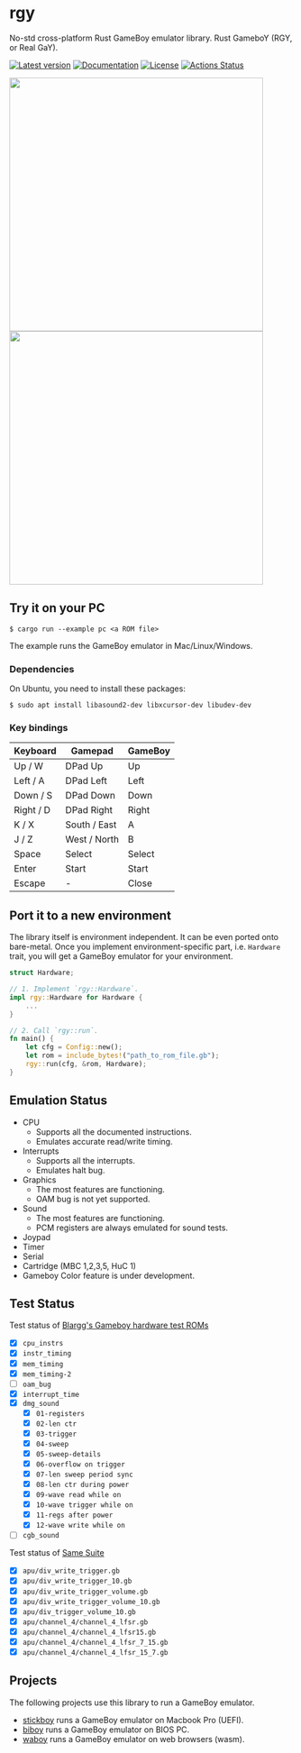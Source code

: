 # rgy

No-std cross-platform Rust GameBoy emulator library. Rust GameboY (RGY, or Real GaY).

[![Latest version](https://img.shields.io/crates/v/rgy.svg)](https://crates.io/crates/rgy)
[![Documentation](https://docs.rs/rgy/badge.svg)](https://docs.rs/rgy)
[![License](https://img.shields.io/badge/License-MIT-blue.svg)](https://opensource.org/licenses/MIT)
[![Actions Status](https://github.com/YushiOMOTE/rgy/workflows/main/badge.svg?branch=master)](https://github.com/YushiOMOTE/rgy/actions)

<img src="https://raw.github.com/wiki/YushiOMOTE/gbr/media/demo.gif" width="450" />
<img src="https://raw.github.com/wiki/YushiOMOTE/gbr/media/demo_screens_2.jpg" width="450" />

## Try it on your PC

```
$ cargo run --example pc <a ROM file>
```

The example runs the GameBoy emulator in Mac/Linux/Windows.

### Dependencies

On Ubuntu, you need to install these packages:

```
$ sudo apt install libasound2-dev libxcursor-dev libudev-dev
```

### Key bindings

| Keyboard  | Gamepad      | GameBoy |
|-----------|--------------|---------|
| Up / W    | DPad Up      | Up      |
| Left / A  | DPad Left    | Left    |
| Down / S  | DPad Down    | Down    |
| Right / D | DPad Right   | Right   |
| K / X     | South / East | A       |
| J / Z     | West / North | B       |
| Space     | Select       | Select  |
| Enter     | Start        | Start   |
| Escape    | -            | Close   |

## Port it to a new environment

The library itself is environment independent. It can be even ported onto bare-metal. Once you implement environment-specific part, i.e. `Hardware` trait, you will get a GameBoy emulator for your environment.

```rust
struct Hardware;

// 1. Implement `rgy::Hardware`.
impl rgy::Hardware for Hardware {
    ...
}

// 2. Call `rgy::run`.
fn main() {
    let cfg = Config::new();
    let rom = include_bytes!("path_to_rom_file.gb");
    rgy::run(cfg, &rom, Hardware);
}
```

## Emulation Status

* CPU
    * Supports all the documented instructions.
    * Emulates accurate read/write timing.
* Interrupts
    * Supports all the interrupts.
    * Emulates halt bug.
* Graphics
    * The most features are functioning.
    * OAM bug is not yet supported.
* Sound
    * The most features are functioning.
    * PCM registers are always emulated for sound tests.
* Joypad
* Timer
* Serial
* Cartridge (MBC 1,2,3,5, HuC 1)
* Gameboy Color feature is under development.

## Test Status

Test status of [Blargg's Gameboy hardware test ROMs](https://github.com/retrio/gb-test-roms/tree/c240dd7d700e5c0b00a7bbba52b53e4ee67b5f15)

* [x] `cpu_instrs`
* [x] `instr_timing`
* [x] `mem_timing`
* [x] `mem_timing-2`
* [ ] `oam_bug`
* [x] `interrupt_time`
* [x] `dmg_sound`
    * [x] `01-registers`
    * [x] `02-len ctr`
    * [x] `03-trigger`
    * [x] `04-sweep`
    * [x] `05-sweep-details`
    * [x] `06-overflow on trigger`
    * [x] `07-len sweep period sync`
    * [x] `08-len ctr during power`
    * [x] `09-wave read while on`
    * [x] `10-wave trigger while on`
    * [x] `11-regs after power`
    * [x] `12-wave write while on`
* [ ] `cgb_sound`

Test status of [Same Suite](https://github.com/YushiOMOTE/SameSuite/tree/430ab7f68fc612e005ed5586990dfec0ea7a9ce5)

* [x] `apu/div_write_trigger.gb`
* [x] `apu/div_write_trigger_10.gb`
* [x] `apu/div_write_trigger_volume.gb`
* [x] `apu/div_write_trigger_volume_10.gb`
* [x] `apu/div_trigger_volume_10.gb`
* [x] `apu/channel_4/channel_4_lfsr.gb`
* [x] `apu/channel_4/channel_4_lfsr15.gb`
* [x] `apu/channel_4/channel_4_lfsr_7_15.gb`
* [x] `apu/channel_4/channel_4_lfsr_15_7.gb`

## Projects

The following projects use this library to run a GameBoy emulator.

* [stickboy](https://github.com/yushiomote/stickboy) runs a GameBoy emulator on Macbook Pro (UEFI).
* [biboy](https://github.com/yushiomote/biboy) runs a GameBoy emulator on BIOS PC.
* [waboy](https://github.com/yushiomote/waboy) runs a GameBoy emulator on web browsers (wasm).
